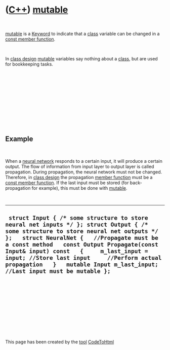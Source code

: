 



 

 

 

 

 

([C++](Cpp.md)) [mutable](CppMutable.md)
==========================================

 

[mutable](CppMutable.md) is a [Keyword](CppKeyword.md) to indicate
that a [class](CppClass.md) variable can be changed in a [const member
function](CppConstMemberFunction.md).

 

In [class design](CppClassDesign.md) [mutable](CppMutable.md)
variables say nothing about a [class](CppClass.md), but are used for
bookkeeping tasks.

 

 

 

 

 

 

Example
-------

 

When a [neural network](CppNeuralNetwork.md) responds to a certain
input, it will produce a certain output. The flow of information from
input layer to output layer is called propagation. During propagation,
the neural network must not be changed. Therefore, in [class
design](CppClassDesign.md) the propagation [member
function](CppMemberFunction.md) must be a [const member
function](CppConstMemberFunction.md). If the last input must be stored
(for back-propagation for example), this must be done with
[mutable](CppMutable.md).

 

  -----------------------------------------------------------------------------------------------------------------------------------------------------------------------------------------------------------------------------------------------------------------------------------------------------------------------------------------------------------------------------------------------------------
  ` struct Input { /* some structure to store neural net inputs */ }; struct Output { /* some structure to store neural net outputs */ };   struct NeuralNet {   //Propagate must be a const method   const Output Propagate(const Input& input) const   {     m_last_input = input; //Store last input     //Perform actual propagation   }   mutable Input m_last_input; //Last input must be mutable };`
  -----------------------------------------------------------------------------------------------------------------------------------------------------------------------------------------------------------------------------------------------------------------------------------------------------------------------------------------------------------------------------------------------------------

 

 

 

 

 





 




This page has been created by the [tool](Tools.md)
[CodeToHtml](ToolCodeToHtml.md)
